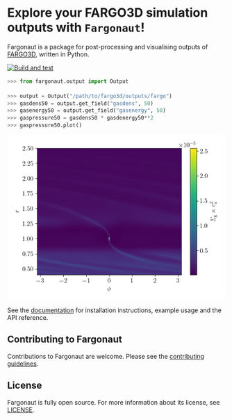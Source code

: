 # Explore your FARGO3D simulation outputs with `Fargonaut`!

Fargonaut is a package for post-processing and visualising outputs of [FARGO3D](https://github.com/FARGO3D/fargo3d), written in Python.

[![Build and test](https://github.com/dc2917/Fargonaut/actions/workflows/ci.yml/badge.svg)](https://github.com/dc2917/Fargonaut/actions/workflows/ci.yml)


```py
>>> from fargonaut.output import Output

>>> output = Output("/path/to/fargo3d/outputs/fargo")
>>> gasdens50 = output.get_field("gasdens", 50)
>>> gasenergy50 = output.get_field("gasenergy", 50)
>>> gaspressure50 = gasdens50 * gasdenergy50**2
>>> gaspressure50.plot()
```

![Gas pressure output 50](https://raw.githubusercontent.com/dc2917/Fargonaut/main/docs/images/fargo_gaspressure50.png)

See the [documentation](https://dc2917.github.io/Fargonaut/index.html) for installation instructions, example usage and the API reference.

## Contributing to Fargonaut

Contributions to Fargonaut are welcome. Please see the [contributing guidelines](CONTRIBUTING.md).

## License

Fargonaut is fully open source. For more information about its license, see [LICENSE](LICENSE).
